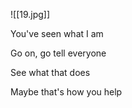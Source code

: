 ![[19.jpg]]
  
  

You've seen what I am

Go on, go tell everyone

See what that does

Maybe that's how you help